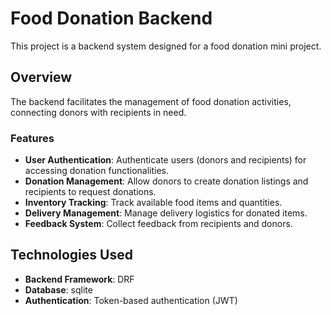 # Food Donation Backend

This project is a backend system designed for a food donation mini project.

## Overview

The backend facilitates the management of food donation activities, connecting donors with recipients in need.

### Features

- **User Authentication**: Authenticate users (donors and recipients) for accessing donation functionalities.
- **Donation Management**: Allow donors to create donation listings and recipients to request donations.
- **Inventory Tracking**: Track available food items and quantities.
- **Delivery Management**: Manage delivery logistics for donated items.
- **Feedback System**: Collect feedback from recipients and donors.

## Technologies Used

- **Backend Framework**: DRF
- **Database**: sqlite
- **Authentication**: Token-based authentication (JWT)
